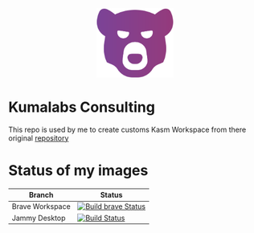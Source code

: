 <div align="center"><img src="https://raw.githubusercontent.com/kumalabsconsulting/kasm-registry/1.0/workspaces/KumaDesktopJammy/jcu_icon_transparent_background.png"  width="30%" alt="kumalabsconsulting logo">
</div>

# Kumalabs Consulting

This repo is used by me to create customs Kasm Workspace from there original [repository](https://github.com/kasmweb)


# Status of my images

|Branch|Status|
|------|------|
| Brave Workspace|[![Build brave Status](https://droneci.home.mykuma.xyz/api/badges/kumalabsconsulting/kasmworkspaces-images/status.svg?ref=refs/heads/brave-workspace)](https://droneci.home.mykuma.xyz/kumalabsconsulting/kasmworkspaces-images)|
| Jammy Desktop | [![Build Status](https://droneci.home.mykuma.xyz/api/badges/kumalabsconsulting/kasmworkspaces-images/status.svg?ref=refs/heads/jammy_desktop)](https://droneci.home.mykuma.xyz/kumalabsconsulting/kasmworkspaces-images)|